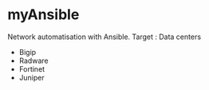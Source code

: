# myAnsible
Network automatisation with Ansible. 
Target : Data centers

- Bigip
- Radware
- Fortinet
- Juniper
